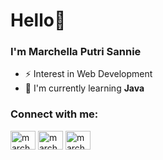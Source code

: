 # Hello👋

### I'm Marchella Putri Sannie

- ⚡ Interest in Web Development
- 🌱 I'm currently learning **Java**

<h3 align="left">Connect with me:</h3>
<p align="left">
<a href="https://linkedin.com/in/marchella-putri-sannie" target="blank"><img align="center" src="https://raw.githubusercontent.com/rahuldkjain/github-profile-readme-generator/master/src/images/icons/Social/linked-in-alt.svg" alt="marchella-putri-sannie" height="30" width="40" /></a>
<a href="https://instagram.com/marchellaps2" target="blank"><img align="center" src="https://raw.githubusercontent.com/rahuldkjain/github-profile-readme-generator/master/src/images/icons/Social/instagram.svg" alt="marchellaps2" height="30" width="40" /></a>
<a href="https://www.youtube.com/c/marchella putri sannie" target="blank"><img align="center" src="https://raw.githubusercontent.com/rahuldkjain/github-profile-readme-generator/master/src/images/icons/Social/youtube.svg" alt="marchella putri sannie" height="30" width="40" /></a>
</p>


